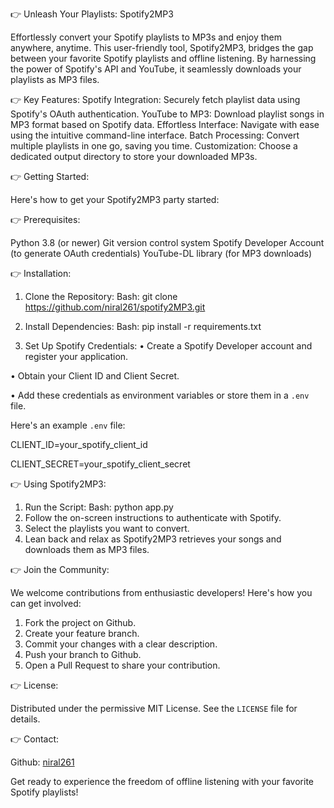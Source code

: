 👉 Unleash Your Playlists: Spotify2MP3

Effortlessly convert your Spotify playlists to MP3s and enjoy them anywhere, anytime.
This user-friendly tool, Spotify2MP3, bridges the gap between your favorite Spotify playlists and offline listening.  By harnessing the power of Spotify's API and YouTube, it seamlessly downloads your playlists as MP3 files.

👉 Key Features:
Spotify Integration: Securely fetch playlist data using Spotify's OAuth authentication.
YouTube to MP3: Download playlist songs in MP3 format based on Spotify data.
Effortless Interface: Navigate with ease using the intuitive command-line interface.
Batch Processing: Convert multiple playlists in one go, saving you time.
Customization: Choose a dedicated output directory to store your downloaded MP3s.

👉 Getting Started:

Here's how to get your Spotify2MP3 party started:

👉 Prerequisites:

Python 3.8 (or newer)
Git version control system
Spotify Developer Account (to generate OAuth credentials)
YouTube-DL library (for MP3 downloads)

👉 Installation:

1. Clone the Repository:
   Bash:  git clone https://github.com/niral261/spotify2MP3.git
   

2. Install Dependencies:
   Bash: pip install -r requirements.txt
  
3. Set Up Spotify Credentials:
•	Create a Spotify Developer account and register your application.

•	Obtain your Client ID and Client Secret.

•	Add these credentials as environment variables or store them in a `.env` file.

   Here's an example `.env` file:

   CLIENT_ID=your_spotify_client_id
   
   CLIENT_SECRET=your_spotify_client_secret


👉 Using Spotify2MP3:

1. Run the Script:
   Bash: python app.py
2. Follow the on-screen instructions to authenticate with Spotify.
3. Select the playlists you want to convert.
4. Lean back and relax as Spotify2MP3 retrieves your songs and downloads them as MP3 files.

👉 Join the Community:

We welcome contributions from enthusiastic developers! Here's how you can get involved:
1. Fork the project on Github.
2. Create your feature branch.
3. Commit your changes with a clear description.
4. Push your branch to Github.
5. Open a Pull Request to share your contribution.

👉 License:

Distributed under the permissive MIT License. See the `LICENSE` file for details.

👉 Contact:

Github: [niral261](https://github.com/niral261)

Get ready to experience the freedom of offline listening with your favorite Spotify playlists!
